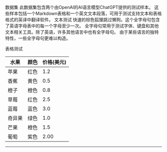 数据集
此数据集包含两个由OpenAI的AI语言模型ChatGPT提供的测试样本。
这些样本包括一个Markdown表格和一个英文文本段落，可用于测试支持文本和表格格式的英译中翻译软件。
文本测试
快速的棕色狐狸跳过懒狗。这个全字母句包含了英语字母表中的每一个字母至少一次。
全字母句常用于测试字体、键盘和其他文本相关工具。除了英语，许多其他语言中也有全字母句。
由于某些语言的独特特性，一些全字母句更难以构造。

表格测试

| 水果 | 颜色 | 价格(美元) |
| --- | --- | --- |
| 苹果 | 红色 | 1.2 |
| 香蕉 | 黄色 | 0.5 |
| 橙子 | 橙色 | 0.8 |
| 草莓 | 红色 | 2.5 |
| 蓝莓 | 蓝色 | 3.0 |
| 奇异果 | 绿色 | 1.0 |
| 芒果 | 橙色 | 1.5 |
| 葡萄 | 紫色 | 2.00 |

---

